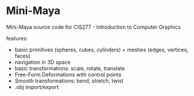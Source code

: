 Mini-Maya
=========

Mini-Maya source code for CIS277 - Introduction to Computer Graphics

features:

- basic primitives (spheres, cubes, cylinders) + meshes (edges, vertices, faces)
- navigation in 3D space
- basic transformations: scale, rotate, translate
- Free-Form Deformations with control points
- Smooth transformations: bend, stretch, twist
- .obj import/export 
